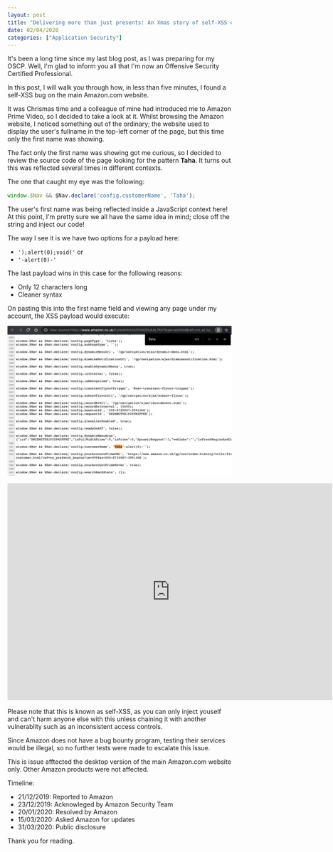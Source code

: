 ```yaml
---
layout: post
title: "Delivering more than just presents: An Xmas story of self-XSS on Amazon.com"
date: 02/04/2020
categories: ["Application Security"]
---
```


It's been a long time since my last blog post, as I was preparing for my OSCP. Well, I'm glad to inform you all that I'm now an Offensive Security Certified Professional. 

In this post, I will walk you through how, in less than five minutes, I found a self-XSS bug on the main Amazon.com website.

It was Chrismas time and a colleague of mine had introduced me to Amazon Prime Video, so I decided to take a look at it. Whilst browsing the Amazon website, I noticed something out of the ordinary; the website used to display the user's fullname in the top-left corner of the page, but this time only the first name was showing. 

The fact only the first name was showing got me curious, so I decided to review the source code of the page looking for the pattern **Taha**. It turns out this was reflected several times in different contexts. 

The one that caught my eye was the following:

```javascript
window.$Nav && $Nav.declare('config.customerName', 'Taha');
```

The user's first name was being reflected inside a JavaScript context here! At this point, I'm pretty sure we all have the same idea in mind; close off the string and inject our code!

The way I see it is we have two options for a payload here:

* `');alert(0);void('`
or
* `'-alert(0)-'`

The last payload wins in this case for the following reasons:
* Only 12 characters long
* Cleaner syntax

On pasting this into the first name field and viewing any page under my account, the XSS payload would execute:

![POC Picture](/images/self-xss-amazon/reflected-js-context.png)

<iframe width="730" height="488" src="https://www.youtube.com/embed/kAn4-8Ompro" frameborder="0" allow="accelerometer; autoplay; encrypted-media; gyroscope; picture-in-picture" allowfullscreen></iframe>

Please note that this is known as self-XSS, as you can only inject youself and can't harm anyone else with this unless chaining it with another vulnerablity such as an inconsistent access controls. 

Since Amazon does not have a bug bounty program, testing their services would be illegal, so no further tests were made to escalate this issue.

This is issue afftected the desktop version of the main Amazon.com website only. Other Amazon products were not affected.

Timeline:
* 21/12/2019: Reported to Amazon
* 23/12/2019: Acknowleged by Amazon Security Team
* 20/01/2020: Resolved by Amazon
* 15/03/2020: Asked Amazon for updates
* 31/03/2020: Public disclosure

Thank you for reading.





